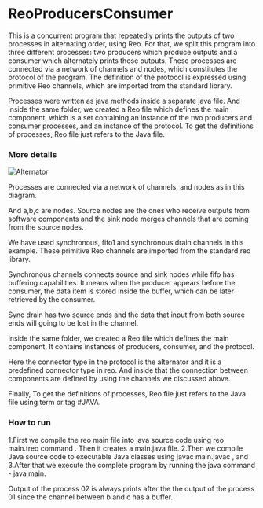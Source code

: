 # ReoProducersConsumer

This is a concurrent program that repeatedly prints the outputs of two processes in alternating order, using Reo. For that, we split this program into three different processes: two producers which produce outputs and a consumer which alternately prints those outputs. These processes are connected via a network of channels and nodes, which constitutes the protocol of the program. The definition of the protocol is expressed using primitive Reo channels, which are imported from the standard library.

Processes were written as java methods inside a separate java file. And inside the same folder, we created a Reo file which defines the main component, which is a set containing an instance of the two producers and consumer processes, and an instance of the protocol. To get the definitions of processes, Reo file just refers to the Java file.

### More details

![Alternator](https://github.com/harmonyreo/ReoProducersConsumer/blob/master/reo%20connector.png)

Processes are connected via a network of channels, and nodes as in this diagram. 

And a,b,c are nodes. Source nodes are the ones who receive outputs from software components and the sink node merges channels that are coming from the source nodes.

We have used synchronous, fifo1 and synchronous drain channels in this example. These primitive Reo channels are imported from the standard reo library. 

Synchronous channels connects source and sink nodes while fifo has buffering capabilities. It means when the producer appears before the  consumer, the data item is stored inside the buffer, which can be later retrieved by the consumer.

Sync drain has two source ends and the data that input from both source ends will going to be lost in the channel.

Inside the same folder, we created a Reo file which defines the main component, It contains instances of producers, consumer, and the protocol.

Here the connector type in the protocol is the alternator and it is a predefined connector type in reo. And inside that the connection between 
components are defined by using the channels we discussed above.

Finally, To get the definitions of processes, Reo file just refers to the Java file using term or tag  #JAVA.

### How to run

1.First we compile the reo main file into java source code using reo main.treo command . Then it creates a main.java file. 
2.Then we compile Java source code to executable Java classes using javac main.javac , and
3.After that we execute the complete program by running the java command - java main.

Output of the process 02 is always prints after the the output of the process 01 since the channel between b and c has a buffer.
